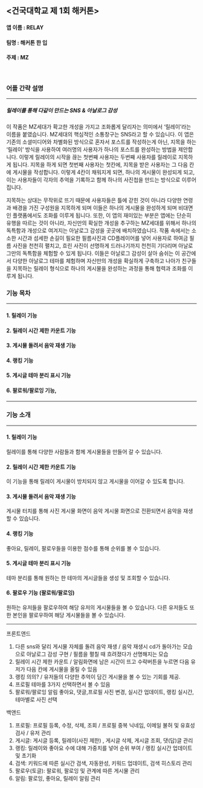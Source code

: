 ## <건국대학교 제 1회 해커톤>

#### 앱 이름 : RELAY

#### 팀명 : 해커톤 한 입

#### 주제 : MZ
<br>

### 어플 간략 설명
--- 
##### 릴레이를 통해 다같이 만드는 SNS & 아날로그 감성
이 작품은 MZ세대가 확고한 개성을 가지고 조화롭게 달리자는 의미에서 ‘릴레이’라는 이름을 붙였습니다. MZ세대의 핵심적인 소통창구는 SNS라고 할 수 있습니다. 이 앱은 기존의 소셜미디어와 차별화된 방식으로 혼자서 포스트를 작성하는게 아닌, 지목을 하는 ‘릴레이’ 방식을 사용하여 여러명의 사용자가 하나의 포스트를 완성하는 방법을 제안합니다. 이렇게 릴레이의 시작을 끊는 첫번째 사용자는 두번째 사용자를 릴레이로 지목하게 됩니다. 지목을 하게 되면 첫번째 사용자는 첫칸에, 지목을 받은 사용자는 그 다음 칸에 게시물을 작성합니다. 이렇게 4칸이 채워지게 되면, 하나의 게시물이 완성되게 되고, 이는 사용자들이 각자의 추억을 기록하고 함께 하나의 사진첩을 만드는 방식으로 이루어집니다. 

지목하는 상대는 무작위로 뜨기 때문에 사용자들은 틀에 갇힌 것이 아니라 다양한 연령과 배경을 가진 구성원을 지목하게 되며 이들은 하나의 게시물을 완성하게 되며 비대면인 플랫폼에서도 조화를 이루게 됩니다. 또한, 이 앱의 재미있는 부분은 앱에는 단순히 유행을 따르는 것이 아니라, 자신만의 확실한 개성을 추구하는 MZ세대를 위해서 하나의 독특함과 개성으로 여겨지는 아날로그 감성을 곳곳에 배치하였습니다. 작품 속에서는 소소한 시간과 섬세한 손길이 필요한 필름사진과 CD플레이어를 넣어 사용자로 하여금 필름 사진을 천천히 펼치고, 흐린 사진이 선명하게 드러나기까지 천천히 기다리며 아날로그만의 독특함을 체험할 수 있게 됩니다. 이들은 아날로그 감성이 살아 숨쉬는 이 공간에서 다양한 아날로그 테마를 체험하며 자신만의 개성을 확실하게 구축하고 나아가 친구들을 지목하는 릴레이 형식으로 하나의 게시물을 완성하는 과정을 통해 협력과 조화를 이루게 됩니다. 

### 기능 목차
--- 
#### 1. 릴레이 기능


#### 2. 릴레이 시간 제한 카운트 기능


#### 3. 게시물 돌려서 음악 재생 기능


#### 4. 랭킹 기능


#### 5. 게시글 테마 분리 표시 기능


#### 6. 팔로워/팔로잉 기능, 
---
### 기능 소개
--- 
#### 1. 릴레이 기능
릴레이를 통해 다양한 사람들과 함께 게시물들을 만들어 갈 수 있습니다.

#### 2. 릴레이 시간 제한 카운트 기능
이 기능을 통해 릴레이 게시물이 방치되지 않고 게시물을 이어갈 수 있도록 합니다.

#### 3. 게시물 돌려서 음악 재생 기능
게시물 터치를 통해 사진 게시물 화면이 음악 게시물 화면으로 전환되면서 음악을 재생할 수 있습니다.

#### 4. 랭킹 기능
좋아요, 릴레이, 팔로우들을 이용한 점수를 통해 순위를 볼 수 있습니다.

#### 5. 게시글 테마 분리 표시 기능
테마 분리를 통해 원하는 한 테마의 게시글들을 생성 및 조회할 수 있습니다.

#### 6. 팔로우 기능 (팔로워/팔로잉)
원하는 유저들을 팔로우하여 해당 유저의 게시물들을 볼 수 있습니다.
다른 유저들도 또한 본인을 팔로우하여 해당 게시물들을 볼 수 있습니다.

---
프론트앤드
1. 다른 sns와 달리 게시물 자체를 돌려 음악 재생 / 음악 재생시 cd가 돌아가는 모습으로 아날로그 감성 구현 / 필름을 펼칠 때 흐려졌다가 선명해지는 모습
2. 릴레이 시간 제한 카운트 / 알림화면에 남은 시간이 뜨고 수락버튼을 누르면 다음 유저가 다음 칸에 게시물을 올릴 수 있음
3. 랭킹 의의? / 유저들의 다양한 추억이 담긴 게시물을 볼 수 있는 기회를 제공.
4. 프로필 테마를 3가지 선택하면서 볼 수 있음
5. 팔로워/팔로잉 알림 좋아요, 댓글,프로필 사진 변경, 실시간 업데이트, 랭킹 실시간, 테마별로 사진 선택



백앤드
1. 프로필: 프로필 등록, 수정, 삭제, 조회 / 프로필 중복 닉네임, 이메일 불허 및 유효성 검사 / 유저 관리
2. 게시글: 게시글 등록, 릴레이(사진 제한) , 게시글 삭제, 게시글 조회, 댓(답)글 관리
3. 랭킹: 릴레이와 좋아요 수에 대해 가중치를 넣어 순위 부여 /  랭킹 실시간 업데이트 및 초기화
4. 검색: 키워드에 따른 실시간 검색, 자동완성, 키워드 업데이트, 검색 히스토리 관리
5. 팔로우(토글): 팔로워, 팔로잉 및 관계에 따른 게시물 관리
6. 알림: 팔로잉, 좋아요, 릴레이 알림 관리
 
